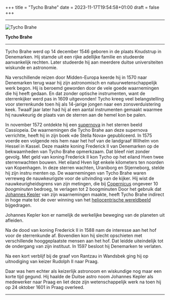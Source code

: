 +++
title = "Tycho Brahe"
date = 2023-11-17T19:54:58+01:00
draft = false
+++


  ----------------------------------------------------------------------
  ![Tycho Brahe](/brahe.gif)
  
  **Tycho Brahe**

  -----------------------------------------------------------------------

Tycho Brahe werd op 14 december 1546 geboren in de plaats Knudstrup in
Denemarken. Hij stamde uit een rijke adellijke familie en studeerde
aanvankelijk rechten. Later studeerde hij aan meerdere duitse
universiteiten wiskunde en astronomie.

Na verschillende reizen door Midden-Europa keerde hij in 1570 naar
Denemarken terug waar hij zijn astronomisch en natuurwetenschappelijk
werk begon. Hij is beroemd geworden door de vele goede waarnemingen die
hij heeft gedaan. En dat zonder optische instrumenten, want de
sterrenkijker werd pas in 1609 uitgevonden! Tycho kreeg veel
belangstelling voor sterrenkunde toen hij als 14-jarige jongen naar een
zonsverduistering keek. Twaalf jaar later had hij al een aantal
instrumenten gemaakt waarmee hij nauwkeurig de plaats van de sterren aan
de hemel kon be palen.

In november 1572 ontdekte hij een [supernova](/encyclopedie/supernova) in
het sterren beeld Cassiopeia. De waarnemingen die Tycho Brahe aan deze
supernova verrichtte, heeft hij in zijn boek «de Stella Nova»
gepubliceerd. In 1575 voerde een volgende reis hem naar het hof van de
landgraaf Wilhelm von Hessel in Kassel. Deze maakte koning Frederick II
van Denemarken op de bekwaamheden van Tycho Brahe opmerkzaam. Dat bleef
niet zonder gevolg. Met geld van koning Frederick II kon Tycho op het
eiland Hven twee sterrenwachten bouwen. Het eiland Hven ligt enkele
kilometers ten noorden van Kopenhagen. In deze sterren wachten,
Uraniborg en Stjerneborg, stelde hij zijn instru menten op. De
waarnemingen van Tycho Brahe waren verreweg de nauwkeurigste voor de
uitvinding van de kijker. Hij wist de nauwkeurigheidsgrens van zijn
metingen, die bij [Copernicus](/encyclopedie/copernicus) ongeveer 10 *boogminuten* bedroeg, te verlagen
tot 2 boogminuten Door het gebruik dat [Johannes Kepler](/encyclopedie/kepler) van zijn waarnemingen maakte, heeft Tycho
Brahe indirect in hoge mate tot de over winning van het [heliocentrische wereldbeeld](/encyclopedie/heliocentrisch) bijgedragen.

Johannes Kepler kon er namelijk de werkelijke beweging van de planeten
uit afleiden.

Na de dood van koning Frederick II in 1588 nam de interesse aan het hof
voor de sterrenkunde af. Bovendien kon hij slecht opschieten met
verschillende hooggeplaatste mensen aan het hof. Dat leidde uiteindelijk
tot de ondergang van zijn instituut. In 1597 besloot hij Denemarken te
verlaten.

Na een kort verblijf bij de graaf von Rantzau in Wandsbek ging hij op
uitnodiging van keizer Rudolph II naar Praag.

Daar was hem echter als keizerlijk astronoom en wiskundige nog maar een
korte tijd gegund. Hij haalde de Duitse astro noom Johannes Kepler als
medewerker naar Praag en liet deze zijn wetenschappelijk werk na toen
hij op 24 oktober 1601 in Praag overleed.

---

